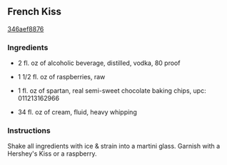 ## French Kiss

[346aef8876](http://www.food.com/recipe/french-kiss-171776)

### Ingredients

 - 2 fl. oz of alcoholic beverage, distilled, vodka, 80 proof

 - 1 1/2 fl. oz of raspberries, raw

 - 1 fl. oz of spartan, real semi-sweet chocolate baking chips, upc: 011213162966

 - 34 fl. oz of cream, fluid, heavy whipping

### Instructions

Shake all ingredients with ice & strain into a martini glass. Garnish with a Hershey's Kiss or a raspberry.